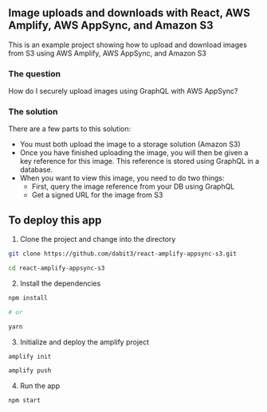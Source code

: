 ## Image uploads and downloads with React, AWS Amplify, AWS AppSync, and Amazon S3

This is an example project showing how to upload and download images from S3 using AWS Amplify, AWS AppSync, and Amazon S3

### The question

How do I securely upload images using GraphQL with AWS AppSync?

### The solution

There are a few parts to this solution:

* You must both upload the image to a storage solution (Amazon S3)
* Once you have finished uploading the image, you will then be given a key reference for this image. This reference is stored using GraphQL in a database.
* When you want to view this image, you need to do two things:
  * First, query the image reference from your DB using GraphQL
  * Get a signed URL for the image from S3

## To deploy this app

1. Clone the project and change into the directory

```sh
git clone https://github.com/dabit3/react-amplify-appsync-s3.git

cd react-amplify-appsync-s3
```

2. Install the dependencies

```sh
npm install

# or

yarn
```

3. Initialize and deploy the amplify project

```sh
amplify init

amplify push
```

4. Run the app

```sh
npm start
```